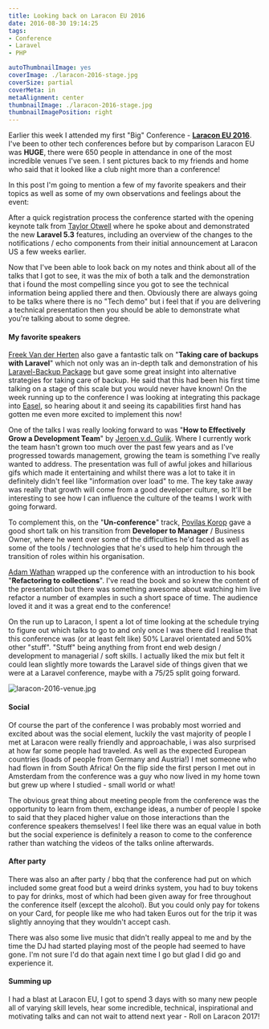 ```yaml
---
title: Looking back on Laracon EU 2016
date: 2016-08-30 19:14:25
tags:
- Conference
- Laravel
- PHP

autoThumbnailImage: yes
coverImage: ./laracon-2016-stage.jpg
coverSize: partial
coverMeta: in
metaAlignment: center
thumbnailImage: ./laracon-2016-stage.jpg
thumbnailImagePosition: right
---
```


Earlier this week I attended my first "Big" Conference - **[Laracon EU 2016](http://laracon.eu/2016/)**. I've been to other tech conferences before but by comparison Laracon EU was **HUGE**, there were 650 people in attendance in one of the most incredible venues I've seen. I sent pictures back to my friends and home who said that it looked like a club night more than a conference!
<!-- more -->

In this post I'm going to mention a few of my favorite speakers and their topics as well as some of my own observations and feelings about the event:

After a quick registration process the conference started with the opening keynote talk from [Taylor Otwell](https://twitter.com/taylorotwell) where he spoke about and demonstrated the new **Laravel 5.3** features, including an overview of the changes to the notifications / echo components from their initial announcement at Laracon US a few weeks earlier. 

Now that I've been able to look back on my notes and think about all of the talks that I got to see, it was the mix of both a talk and the demonstration that i found the most compelling since you got to see the technical information being applied there and then. Obviously there are always going to be talks where there is no "Tech demo" but i feel that if you are delivering a technical presentation then you should be able to demonstrate what you're talking about to some degree. 

#### My favorite speakers

[Freek Van der Herten](https://twitter.com/freekmurze) also gave a fantastic talk on "**Taking care of backups with Laravel**" which not only was an in-depth talk and demonstration of his [Laravel-Backup Package](https://docs.spatie.be/laravel-backup/v3/introduction) but gave some great insight into alternative strategies for taking care of backup. He said that this had been his first time talking on a stage of this scale but you would never have known! On the week running up to the conference I was looking at integrating this package into [Easel](https://github.com/talvbansal/easel), so hearing about it and seeing its capabilities first hand has gotten me even more excited to implement this now!

One of the talks I was really looking forward to was "**How to Effectively Grow a Development Team**" by [Jeroen v.d. Gulik](https://twitter.com/n0x13). Where I currently work the team hasn't grown too much over the past few years and as I've progressed towards management, growing the team is something I've really wanted to address. The presentation was full of awful jokes and hillarious gifs which made it entertaining and whilst there was a lot to take it in definitely didn't feel like "information over load" to me. The key take away was really that growth will come from a good developer culture, so It'll be interesting to see how I can influence the culture of the teams I work with going forward. 

To complement this, on the "**Un-conference**" track, [Povilas Korop](https://twitter.com/PovilasKorop) gave a good short talk on his transition from **Developer to Manager** / Business Owner, where he went over some of the difficulties he'd faced as well as some of the tools / technologies that he's used to help him through the transition of roles within his organisation.

[Adam Wathan](https://twitter.com/adamwathan) wrapped up the conference with an introduction to his book "**Refactoring to collections**". I've read the book and so knew the content of the presentation but there was something awesome about watching him live refactor a number of examples in such a short space of time. The audience loved it and it was a great end to the conference!

On the run up to Laracon, I spent a lot of time looking at the schedule trying to figure out which talks to go to and only once I was there did I realise that this conference was (or at least felt like) 50% Laravel orientated and 50% other "stuff". "Stuff" being anything from front end web design / development to managerial / soft skills. I actually liked the mix but felt it could lean slightly more towards the Laravel side of things given that we were at a Laravel conference, maybe with a 75/25 split going forward.

![laracon-2016-venue.jpg](/storage/blog/2016-08-LaraconEu/20160823_070429119_iOS.jpg)

#### Social

Of course the part of the conference I was probably most worried and excited about was the social element, luckily the vast majority of people I met at Laracon were really friendly and approachable, i was also surprised at how far some people had traveled. As well as the expected European countries (loads of people from Germany and Austria!) I met someone who had flown in from South Africa! On the flip side the first person I met out in Amsterdam from the conference was a guy who now lived in my home town but grew up where I studied - small world or what!

The obvious great thing about meeting people from the conference was the opportunity to learn from them, exchange ideas, a number of people I spoke to said that they placed higher value on those interactions than the conference speakers themselves! I feel like there was an equal value in both but the social experience is definitely a reason to come to the conference rather than watching the videos of the talks online afterwards.

#### After party

There was also an after party / bbq that the conference had put on which included some great food but a weird drinks system, you had to buy tokens to pay for drinks, most of which had been given away for free throughout the conference itself (except the alcohol). But you could only pay for tokens on your Card, for people like me who had taken Euros out for the trip it was slightly annoying that they wouldn't accept cash.

There was also some live music that didn't really appeal to me and by the time the DJ had started playing most of the people had seemed to have gone. I'm not sure I'd do that again next time I go but glad I did  go and experience it.

#### Summing up

I had a blast at Laracon EU, I got to spend 3 days with so many new people all of varying skill levels, hear some incredible, technical, inspirational and motivating talks and can not wait to attend next year - Roll on Laracon 2017!



